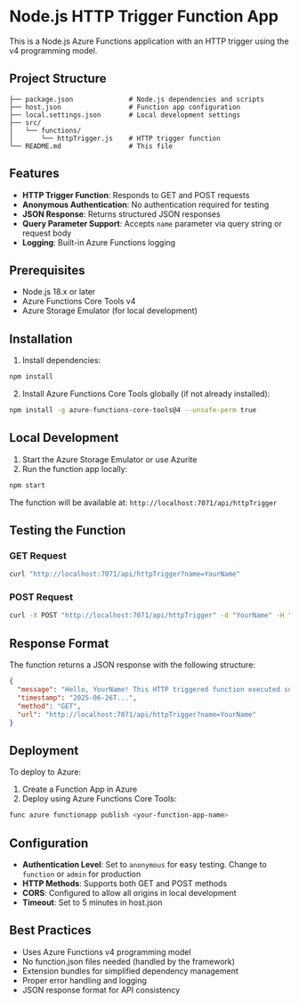 # Node.js HTTP Trigger Function App

This is a Node.js Azure Functions application with an HTTP trigger using the v4 programming model.

## Project Structure

```
├── package.json              # Node.js dependencies and scripts
├── host.json                 # Function app configuration
├── local.settings.json       # Local development settings
├── src/
│   └── functions/
│       └── httpTrigger.js    # HTTP trigger function
└── README.md                 # This file
```

## Features

- **HTTP Trigger Function**: Responds to GET and POST requests
- **Anonymous Authentication**: No authentication required for testing
- **JSON Response**: Returns structured JSON responses
- **Query Parameter Support**: Accepts `name` parameter via query string or request body
- **Logging**: Built-in Azure Functions logging

## Prerequisites

- Node.js 18.x or later
- Azure Functions Core Tools v4
- Azure Storage Emulator (for local development)

## Installation

1. Install dependencies:
```bash
npm install
```

2. Install Azure Functions Core Tools globally (if not already installed):
```bash
npm install -g azure-functions-core-tools@4 --unsafe-perm true
```

## Local Development

1. Start the Azure Storage Emulator or use Azurite
2. Run the function app locally:
```bash
npm start
```

The function will be available at: `http://localhost:7071/api/httpTrigger`

## Testing the Function

### GET Request
```bash
curl "http://localhost:7071/api/httpTrigger?name=YourName"
```

### POST Request
```bash
curl -X POST "http://localhost:7071/api/httpTrigger" -d "YourName" -H "Content-Type: text/plain"
```

## Response Format

The function returns a JSON response with the following structure:
```json
{
  "message": "Hello, YourName! This HTTP triggered function executed successfully.",
  "timestamp": "2025-06-26T...",
  "method": "GET",
  "url": "http://localhost:7071/api/httpTrigger?name=YourName"
}
```

## Deployment

To deploy to Azure:

1. Create a Function App in Azure
2. Deploy using Azure Functions Core Tools:
```bash
func azure functionapp publish <your-function-app-name>
```

## Configuration

- **Authentication Level**: Set to `anonymous` for easy testing. Change to `function` or `admin` for production
- **HTTP Methods**: Supports both GET and POST methods
- **CORS**: Configured to allow all origins in local development
- **Timeout**: Set to 5 minutes in host.json

## Best Practices

- Uses Azure Functions v4 programming model
- No function.json files needed (handled by the framework)
- Extension bundles for simplified dependency management
- Proper error handling and logging
- JSON response format for API consistency